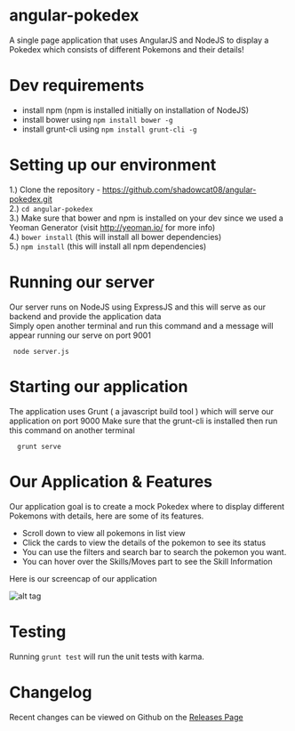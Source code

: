 # angular-pokedex

A single page application that uses AngularJS and NodeJS to display a Pokedex which consists of different Pokemons and their details!

# Dev requirements

- install npm (npm is installed initially on installation of NodeJS)
- install bower using `npm install bower -g`
- install grunt-cli using `npm install grunt-cli -g`

# Setting up our environment

1.) Clone the repository - https://github.com/shadowcat08/angular-pokedex.git <br>
2.) `cd angular-pokedex` <br>
3.) Make sure that bower and npm is installed on your dev since we used a Yeoman Generator (visit http://yeoman.io/ for more info) <br> 
4.) `bower install` (this will install all bower dependencies) <br>
5.) `npm install` (this will install all npm dependencies) <br>

# Running our server

Our server runs on NodeJS using ExpressJS and this will serve as our backend and provide the application data <br>
Simply open another terminal and run this command and a message will appear running our serve on port 9001
```
 node server.js
```
# Starting our application

The application uses Grunt ( a javascript build tool ) which will serve our application on port 9000
Make sure that the grunt-cli is installed then run this command on another terminal
```
  grunt serve
```
# Our Application & Features

Our application goal is to create a mock Pokedex where to display different Pokemons with details, here are some of its features.

  - Scroll down to view all pokemons in list view
  - Click the cards to view the details of the pokemon to see its status
  - You can use the filters and search bar to search the pokemon you want.
  - You can hover over the Skills/Moves part to see the Skill Information
  
 Here is our screencap of our application
 
 ![alt tag](https://github.com/shadowcat08/angular-pokedex/blob/master/app/images/snip.PNG)
 
# Testing

Running `grunt test` will run the unit tests with karma.

# Changelog 

Recent changes can be viewed on Github on the [Releases Page](https://github.com/shadowcat08/angular-pokedex/releases)
 
